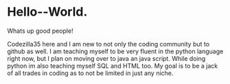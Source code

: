 # Hello--World.

Whats up good people!

Codezilla35 here and I am new to not only the coding community but to github as well.
I am teaching myself to be very fluent in the python language right now, but I plan on 
moving over to java an java script.  While doing python im also teaching myself SQL and HTML too.
My goal is to be a jack of all trades in coding as to not be limited in just any niche.
